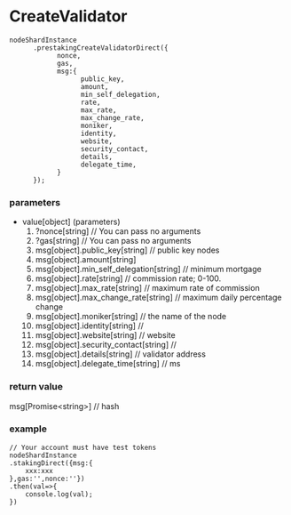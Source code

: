 # CreateValidator

```
nodeShardInstance
      .prestakingCreateValidatorDirect({
            nonce,
            gas,
            msg:{ 
                  public_key,
                  amount,
                  min_self_delegation,
                  rate,
                  max_rate,
                  max_change_rate,
                  moniker,
                  identity,
                  website,
                  security_contact,
                  details,
                  delegate_time,
            }
      });
```

### **parameters**

* value\[object] (parameters)
  1. ?nonce\[string] // You can pass no arguments
  2. ?gas\[string] // You can pass no arguments
  3. msg\[object].public\_key\[string] // public key nodes
  4. msg\[object].amount\[string] &#x20;
  5. msg\[object].min\_self\_delegation\[string] // minimum mortgage
  6. msg\[object].rate\[string] // commission rate; 0-100.
  7. msg\[object].max\_rate\[string] // maximum rate of commission
  8. msg\[object].max\_change\_rate\[string] // maximum daily percentage change
  9. msg\[object].moniker\[string] // the name of the node
  10. msg\[object].identity\[string] //&#x20;
  11. msg\[object].website\[string] // website
  12. msg\[object].security\_contact\[string] //&#x20;
  13. msg\[object].details\[string] // validator address
  14. msg\[object].delegate\_time\[string] // ms

### return value

msg\[Promise\<string>] // hash

### example

```
// Your account must have test tokens
nodeShardInstance
.stakingDirect({msg:{
    xxx:xxx
},gas:'',nonce:''})
.then(val=>{
    console.log(val);
})
```

